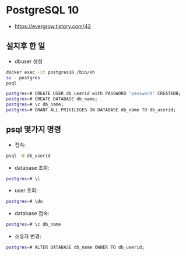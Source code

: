 # PostgreSQL 10
- https://evergrow.tistory.com/42

## 설치후 한 일
- dbuser 생성
```sh
docker exec -it postgres10 /bin/sh
su - postgres
psql

postgres=# CREATE USER db_userid with PASSWORD 'password' CREATEDB;
postgres=# CREATE DATABASE db_name;
postgres=# \c db_name;
postgres=# GRANT ALL PRIVILEGES ON DATABASE db_name TO db_userid;

```

## psql 몇가지 명령
- 접속: 
```sh
psql -U db_userid
```
- database 조회: 
```sh
postgres=# \l
```
- user 조회: 
```sh
postgres=# \du
```
- database 접속:
```sh
postgres=# \c db_name
```
- 소유자 변경:
```sh
postgres=# ALTER DATABASE db_name OWNER TO db_userid;
```
